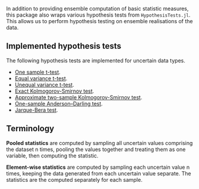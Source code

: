In addition to providing ensemble computation of basic statistic measures, this package also wraps various hypothesis tests from `HypothesisTests.jl`. This allows us to perform hypothesis testing on ensemble realisations of the data.

## Implemented hypothesis tests

The following hypothesis tests are implemented for uncertain data types.

- [One sample t-test](one_sample_t_test.md).
- [Equal variance t-test](equal_variance_t_test.md).
- [Unequal variance t-test](unequal_variance_t_test.md).
- [Exact Kolmogorov-Smirnov test](exact_kolmogorov_smirnov_test.md).
- [Approximate two-sample Kolmogorov-Smirnov test](approximate_twosample_kolmogorov_smirnov_test.md).
- [One-sample Anderson–Darling test](anderson_darling_test.md).
- [Jarque-Bera test](jarque_bera_test.md).


## Terminology

**Pooled statistics** are computed by sampling all uncertain values comprising the dataset n times, pooling the values together and treating them as one variable, then computing the statistic.

**Element-wise statistics** are computed by sampling each uncertain value n times, keeping the data generated from each uncertain value separate. The statistics are the computed separately for each sample.
